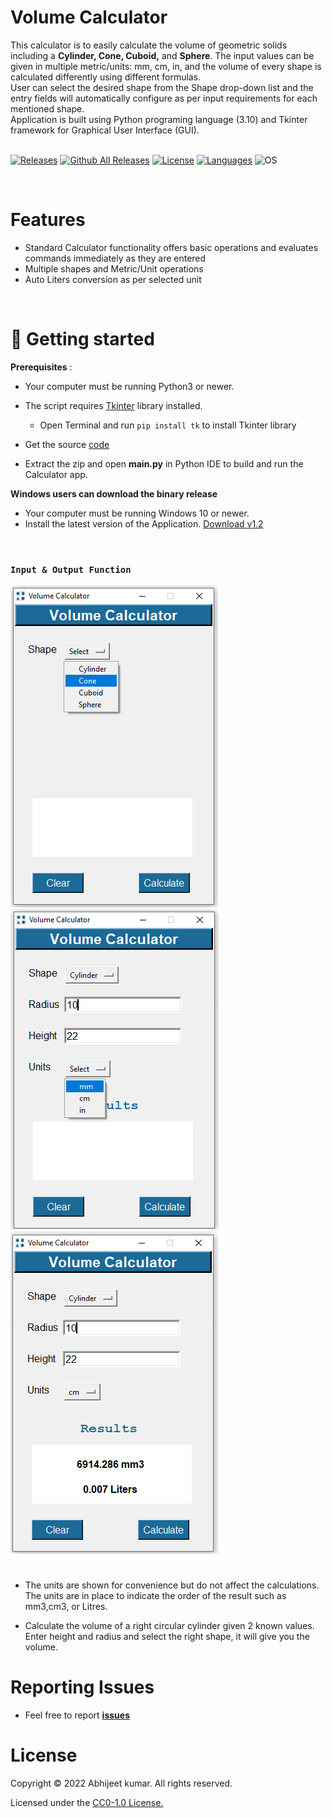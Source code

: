 # Volume Calculator

 This calculator is to easily calculate the volume of geometric solids including a **Cylinder, Cone, Cuboid,** and **Sphere**.
 The input values can be given in multiple metric/units:  mm, cm, in, and the volume of every shape is calculated differently using different formulas.</br>
User can select the desired shape from the Shape drop-down list and the entry fields will automatically configure as per input requirements for each mentioned shape.</br>
Application is built using Python programing language (3.10) and Tkinter framework for Graphical User Interface (GUI).
</br>
</br>
<!-- Badge section -->

[![Releases](https://img.shields.io/badge/Github-Releases-blue)](https://github.com/Abhijeetbyte/Volume-Calculator/releases)
[![Github All Releases](https://img.shields.io/github/downloads/Abhijeetbyte/Volume-Calculator/total?color=green&label=Downloads&style=plastic)](https://github.com/Abhijeetbyte/Volume-Calculator/releases/download/Version1.2/Volume.Calculator.setup.exe)
[![License](https://img.shields.io/github/license/Abhijeetbyte/Volume-Calculator?label=License)](LICENSE)
[![Languages](https://img.shields.io/badge/Python-FFD43B?plastic&logo=python&logoColor=blue)](main.py)
![OS](https://img.shields.io/badge/Windows-0078D6?style=plastic&logo=windows&logoColor=white)

</br>

# Features
* Standard Calculator functionality offers basic operations and evaluates commands immediately as they are entered
* Multiple shapes and Metric/Unit operations
* Auto Liters conversion as per selected unit

</br>


# 🚀 Getting started


<b>Prerequisites</b> :

* Your computer must be running Python3 or newer.
* The script requires [Tkinter](https://docs.python.org/3/library/tkinter.html) library installed. </br>
   - Open Terminal and run `pip install tk` to install Tkinter library </br>
* Get the source [code](https://github.com/Abhijeetbyte/Volume-Calculator/archive/refs/heads/main.zip)

* Extract the zip and open <b> main.py</b> in Python IDE to build and run the Calculator app.

 **Windows users can download the binary release**
 
* Your computer must be running Windows 10 or newer.
* Install the latest version of the Application. [Download v1.2](https://github.com/Abhijeetbyte/Volume-Calculator/releases/download/Version1.2/Volume.Calculator.setup.exe)
</br>


### `Input & Output Function`
![shape select](Images/shape-selection.png) ![units](Images/multiple-unit-selection.png)![cylinder](Images/cylinder.png)
#
* The units are shown for convenience but do not affect the calculations. The units  are in place to indicate the order of the result such as mm3,cm3, or Litres.

* Calculate the volume of a right circular cylinder given 2 known values.
  Enter height and radius and select the right shape, it will give you the volume.

# Reporting Issues
* Feel free to report <b>[issues](https://github.com/Abhijeetbyte/Volume-Calculator/issues/new)</b>

# License

Copyright © 2022 Abhijeet kumar. All rights reserved.

Licensed under the [CC0-1.0 License.](https://github.com/4BH1J337/Volume-Calculator/blob/main/LICENSE)
